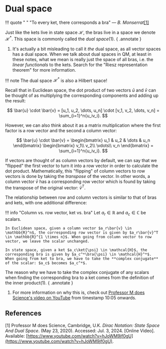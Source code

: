# Dual space
!!! quote " "
    "To every ket, there corresponds a bra" &mdash; *B. Monserrat*[[1]](#prof-m-dirac)

Just like the kets live in state space $\mathcal{H}$, the bras live in a space we denote $\mathcal{H}^*$. This space is commonly called the *dual space*(1).
{ .annotate }

1.    It's actually a bit misleading to call it *the* dual space, as all vector spaces has a dual space. When we talk about dual spaces in QM, at least in these notes, what we mean is really just the space of all bras, i.e. the *linear functionals* to the kets. Search for the "Riesz representation theorem" for more information.

!!! note
    The dual space $\mathcal{H}^*$ is also a Hilbert space!

Recall that in Euclidean space, the dot product of two vectors $\bar{u}$ and $\bar{v}$ can be thought of as multiplying the corresponding components and adding up the result:

$$
\bar{u} \cdot \bar{v} = [u_1, u_2, \dots, u_n] \cdot [v_1, v_2, \dots, v_n] = \sum_{i=1}^n{u_iv_i}.
$$

However, we can also think about it as a matrix multiplication where the first factor is a row vector and the second a column vector:

$$
\bar{u} \cdot \bar{v} =
\begin{bmatrix}
    u_1 & u_2 & \dots & u_n
\end{bmatrix}
\begin{bmatrix}
    v_1\\
    v_2\\
    \vdots\\
    v_n
\end{bmatrix} = \sum_{i=1}^n{u_iv_i}.
$$

If vectors are thought of as column vectors by default, we can say that we "flipped" the first vector to turn it into a row vector in order to calculate the dot product. Mathematically, this "flipping" of column vectors to row vectors is done by taking the *transpose* of the vector. In other words, a column vector $\bar{v}$ has a corresponding row vector which is found by taking the transpose of the original vector: $\bar{v}^T$.

The relationship between row and column vectors is similar to that of bras and kets, with one additional difference:

!!! info "Column vs. row vector, ket vs. bra"
    Let $a_r \in \mathbb{R}$ and $a_c \in \mathbb{C}$ be scalars.

    In Euclidean space, given a column vector $a_r\bar{v} \in \mathbb{R}^n$, the corresponding row vector is given by $a_r\bar{v}^T \in \mathbb{R}^{1 \times n}$. When going from column vector to row vector, we leave the scalar unchanged.

    In state space, given a ket $a_c\ket{\psi} \in \mathcal{H}$, the corresponding bra is given by $a_c^*\bra{\psi} \in \mathcal{H}^*$. When going from ket to bra, we have to take the **complex conjugate** of the scalar: $a_c$ becomes $a_c^*$.

The reason why we have to take the complex conjugate of any scalars when finding the corresponding bra to a ket comes from the definition of the inner product(1).
{ .annotate }

1.    For more information on why this is, check out [Professor M does Science's video on YouTube](https://www.youtube.com/watch?v=hJoWM9jf0gU) from timestamp 10:05 onwards.

## References
<span id="prof-m-dirac">[1]</span> Professor M does Science, Cambridge, U.K. *Dirac Notation: State Space And Dual Space*. (May 23, 2020). Accessed: Jul. 3, 2024. [Online Video]. Available: [https://www.youtube.com/watch?v=hJoWM9jf0gU](https://www.youtube.com/watch?v=hJoWM9jf0gU).